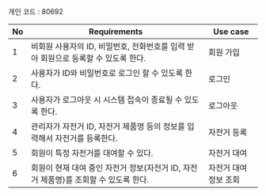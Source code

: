 개인 코드 : 80692

| No  | Requirements | Use case |
| --- | ------------ | -------- |
| 1 | 비회원 사용자의 ID, 비밀번호, 전화번호를 입력 받아 회원으로 등록할 수 있도록 한다. | 회원 가입 |
| 2 | 사용자가 ID와 비밀번호로 로그인 할 수 있도록 한다. | 로그인 |
| 3 | 사용자가 로그아웃 시 시스템 접속이 종료될 수 있도록 한다. | 로그아웃 |
| 4 | 관리자가 자전거 ID, 자전거 제품명 등의 정보를 입력해서 자전거를 등록한다. | 자전거 등록 |
| 5 | 회원이 특정 자전거를 대여할 수 있다. | 자전거 대여 |
| 6 | 회원이 현재 대여 중인 자전거 정보(자전거 ID, 자전거 제품명)를 조회할 수 있도록 한다. | 자전거 대여 정보 조회 |
